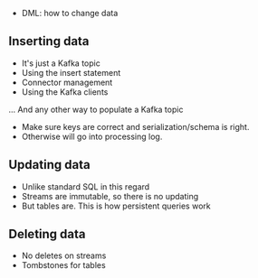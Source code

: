 - DML: how to change data

## Inserting data

- It's just a Kafka topic
- Using the insert statement
- Connector management
- Using the Kafka clients

... And any other way to populate a Kafka topic

- Make sure keys are correct and serialization/schema is right.
- Otherwise will go into processing log.

## Updating data

- Unlike standard SQL in this regard
- Streams are immutable, so there is no updating
- But tables are. This is how persistent queries work

## Deleting data

- No deletes on streams
- Tombstones for tables
